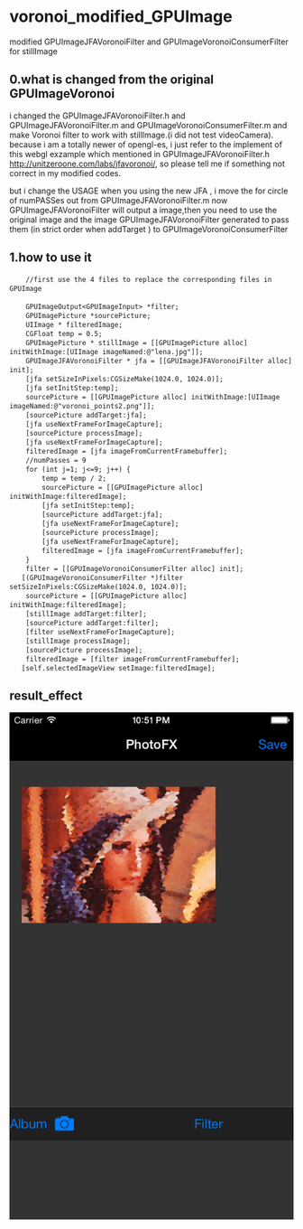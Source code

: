 # voronoi_modified_GPUImage
modified GPUImageJFAVoronoiFilter  and GPUImageVoronoiConsumerFilter  for stillImage

0.what is changed from the original GPUImageVoronoi
---------------------------------------------------
i changed the GPUImageJFAVoronoiFilter.h
and GPUImageJFAVoronoiFilter.m
and GPUImageVoronoiConsumerFilter.m
and make Voronoi filter to work with stillImage.(i did not test videoCamera).
because i am a totally newer of opengl-es, i just refer to the implement
of this webgl  exzample which mentioned in  GPUImageJFAVoronoiFilter.h
http://unitzeroone.com/labs/jfavoronoi/,  so please tell me if  something not correct
in my modified codes.

but i change the USAGE when you using the new JFA ,
i move the for circle of numPASSes out from GPUImageJFAVoronoiFilter.m
now GPUImageJFAVoronoiFilter will output a image,then you need to use the original image 
and the image GPUImageJFAVoronoiFilter generated
to pass them (in strict order when addTarget ) to GPUImageVoronoiConsumerFilter

1.how to use it
--------------------
        //first use the 4 files to replace the corresponding files in GPUImage

        GPUImageOutput<GPUImageInput> *filter;
        GPUImagePicture *sourcePicture;
        UIImage * filteredImage;
        CGFloat temp = 0.5;
        GPUImagePicture * stillImage = [[GPUImagePicture alloc] initWithImage:[UIImage imageNamed:@"lena.jpg"]];
        GPUImageJFAVoronoiFilter * jfa = [[GPUImageJFAVoronoiFilter alloc] init];
        [jfa setSizeInPixels:CGSizeMake(1024.0, 1024.0)];
        [jfa setInitStep:temp];
        sourcePicture = [[GPUImagePicture alloc] initWithImage:[UIImage imageNamed:@"voronoi_points2.png"]];
        [sourcePicture addTarget:jfa];
        [jfa useNextFrameForImageCapture];
        [sourcePicture processImage];
        [jfa useNextFrameForImageCapture];
        filteredImage = [jfa imageFromCurrentFramebuffer];
        //numPasses = 9
        for (int j=1; j<=9; j++) {
            temp = temp / 2;
            sourcePicture = [[GPUImagePicture alloc] initWithImage:filteredImage];
            [jfa setInitStep:temp];
            [sourcePicture addTarget:jfa];
            [jfa useNextFrameForImageCapture];
            [sourcePicture processImage];
            [jfa useNextFrameForImageCapture];
            filteredImage = [jfa imageFromCurrentFramebuffer];
        }
        filter = [[GPUImageVoronoiConsumerFilter alloc] init];
       [(GPUImageVoronoiConsumerFilter *)filter setSizeInPixels:CGSizeMake(1024.0, 1024.0)];
        sourcePicture = [[GPUImagePicture alloc] initWithImage:filteredImage];
        [stillImage addTarget:filter];
        [sourcePicture addTarget:filter];
        [filter useNextFrameForImageCapture];
        [stillImage processImage];
        [sourcePicture processImage];
        filteredImage = [filter imageFromCurrentFramebuffer];
       [self.selectedImageView setImage:filteredImage];


result_effect
-------------
![image](https://github.com/ihgazni/voronoi_modified_GPUImage/blob/master/lena_stillImage_result.png)
